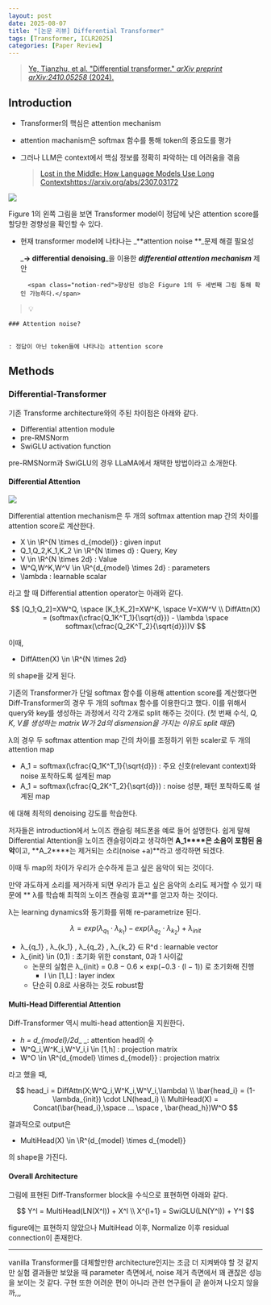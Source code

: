```yaml
---
layout: post
date: 2025-08-07
title: "[논문 리뷰] Differential Transformer"
tags: [Transformer, ICLR2025]
categories: [Paper Review]
---
```


> [Ye, Tianzhu, et al. "Differential transformer." ](https://arxiv.org/abs/2410.05258)[_arXiv preprint arXiv:2410.05258_](https://arxiv.org/abs/2410.05258)[ (2024).](https://arxiv.org/abs/2410.05258)



## Introduction

- Transformer의 핵심은 attention mechanism
- attention machanism은 softmax 함수를 통해 token의 중요도를 평가
- 그러나 LLM은 context에서 핵심 정보를 정확히 파악하는 데 어려움을 겪음

	> [Lost in the Middle: How Language Models Use Long Contextshttps://arxiv.org/abs/2307.03172](https://arxiv.org/abs/2307.03172)


![](https://prod-files-secure.s3.us-west-2.amazonaws.com/542b861c-36a8-4051-84e5-8804b6728dba/9083ea56-691a-4752-ae26-47f403431ac8/image.png?X-Amz-Algorithm=AWS4-HMAC-SHA256&X-Amz-Content-Sha256=UNSIGNED-PAYLOAD&X-Amz-Credential=ASIAZI2LB4667NLM4PQZ%2F20250911%2Fus-west-2%2Fs3%2Faws4_request&X-Amz-Date=20250911T070112Z&X-Amz-Expires=3600&X-Amz-Security-Token=IQoJb3JpZ2luX2VjEJf%2F%2F%2F%2F%2F%2F%2F%2F%2F%2FwEaCXVzLXdlc3QtMiJIMEYCIQC6tk2gd3jIC6hnLbXL%2BjxcjXTeuKZ7pum5iC%2BIHFOARAIhAP4VbLxz6w%2Bqg%2BmLc93o9lt%2B3fATPD%2F8c164J%2B4UKASSKv8DCBAQABoMNjM3NDIzMTgzODA1IgynvDuXdjYo73oa1A4q3AOLXYkEneFND4ie%2BfiJXEwgSq4bZ%2Bs6F61%2FgE1tipabg8f2vNMS2AL9fDwfnu4Fp30NF%2FGpmtvIx%2Fwq8z6XIFGB1r2cEiL%2FHptVvFvaZC89YCwhOnEzvofzyjsLBbdzuqMCzb63GTtJg3WwZC7nEVbeHMZJIc21d64jHovZcOou9ptnaVs7JYrvEq2gOpe6sb%2Fh5X4cF26zRvo0bpCvu0hCzYLGfBKBUNxYuC6fXG88CTEgjg4bO5Qh5MSHZkR3NI1afCoKs52oXfdRs3HpK7Y%2FBAXURtQSUvcJ%2Ffhd3%2F6w%2F05VWdic9p9movfmzddwA9eoj%2BkbjLYvDUlMKq5HHBPPQU3j4%2F0hoYPWX6XxVp4x%2B314XhFOnT5qtbP0WLNptkBdjPNl5huiQDSO17dRGXUKeLlUQolYzIBjntYpSPN2OCp%2F7xTuZUTOY%2BPSa54FnMKULCEBseZzXYuZd42oDVCIaAM1LQSsstvmtWVZaOil%2Ff%2BKVF2Jv5a6oYk7oIjI%2B4L1GmlAT%2BNz46rpXv5pU6VDAEq88QCYF3jR5H48wsySv6jGWqr1b0VP%2BZ54mdYW8AI3%2BgX4c1t3QJbmrOp3a94l1vEAwSYcwu3zYgjzpsrj3oFVb05CfJBsV1uBwTDH2YnGBjqkAU%2FNOrhbix4L8B%2FKJ%2Fhzut8fCdBCaAJFjs6UU%2F2HMcY3nJrsq2t2HM9zRX9OvA0T6TcLmMQZ0Iq9wP61qDNKm8K7plFrnP4B7NYy%2BWo16hUiMI1JAR6KgDqP3vELvcY%2FL%2BOzVtoxHWAjJdpafFRx13dTTJPWMUAGGWftK2%2B8O0D%2Fx3zFi2HTFYe4ABWUuRd06no%2FizSmx8XQSZ4HL1mjpLHYgNZW&X-Amz-Signature=3b22334d48cfc20b17fc81320c4e107089f70888486794b91537a795cf16f3db&X-Amz-SignedHeaders=host&x-amz-checksum-mode=ENABLED&x-id=GetObject)


Figure 1의 왼쪽 그림을 보면 Transformer model이 정답에 낮은 attention score를 할당한 경향성을 확인할 수 있다.

- 현재 transformer model에 나타나는 _**attention noise **_문제 해결 필요성

	_**→ differential denoising**_을 이용한 _**differential attention mechanism**_ 제안


		<span class="notion-red">향상된 성능은 Figure 1의 두 세번째 그림 통해 확인 가능하다.</span>


> 💡 


	### Attention noise?


	: 정답이 아닌 token들에 나타나는 attention score



## Methods



### Differential-Transformer


기존 Transforme architecture와의 주된 차이점은 아래와 같다.

- Differential attention module
- pre-RMSNorm
- SwiGLU activation function

pre-RMSNorm과 SwiGLU의 경우 LLaMA에서 채택한 방법이라고 소개한다.



#### Differential Attention


![](https://prod-files-secure.s3.us-west-2.amazonaws.com/542b861c-36a8-4051-84e5-8804b6728dba/116d70b2-1963-4810-9167-f4c7d8a06e8f/image.png?X-Amz-Algorithm=AWS4-HMAC-SHA256&X-Amz-Content-Sha256=UNSIGNED-PAYLOAD&X-Amz-Credential=ASIAZI2LB4667NLM4PQZ%2F20250911%2Fus-west-2%2Fs3%2Faws4_request&X-Amz-Date=20250911T070112Z&X-Amz-Expires=3600&X-Amz-Security-Token=IQoJb3JpZ2luX2VjEJf%2F%2F%2F%2F%2F%2F%2F%2F%2F%2FwEaCXVzLXdlc3QtMiJIMEYCIQC6tk2gd3jIC6hnLbXL%2BjxcjXTeuKZ7pum5iC%2BIHFOARAIhAP4VbLxz6w%2Bqg%2BmLc93o9lt%2B3fATPD%2F8c164J%2B4UKASSKv8DCBAQABoMNjM3NDIzMTgzODA1IgynvDuXdjYo73oa1A4q3AOLXYkEneFND4ie%2BfiJXEwgSq4bZ%2Bs6F61%2FgE1tipabg8f2vNMS2AL9fDwfnu4Fp30NF%2FGpmtvIx%2Fwq8z6XIFGB1r2cEiL%2FHptVvFvaZC89YCwhOnEzvofzyjsLBbdzuqMCzb63GTtJg3WwZC7nEVbeHMZJIc21d64jHovZcOou9ptnaVs7JYrvEq2gOpe6sb%2Fh5X4cF26zRvo0bpCvu0hCzYLGfBKBUNxYuC6fXG88CTEgjg4bO5Qh5MSHZkR3NI1afCoKs52oXfdRs3HpK7Y%2FBAXURtQSUvcJ%2Ffhd3%2F6w%2F05VWdic9p9movfmzddwA9eoj%2BkbjLYvDUlMKq5HHBPPQU3j4%2F0hoYPWX6XxVp4x%2B314XhFOnT5qtbP0WLNptkBdjPNl5huiQDSO17dRGXUKeLlUQolYzIBjntYpSPN2OCp%2F7xTuZUTOY%2BPSa54FnMKULCEBseZzXYuZd42oDVCIaAM1LQSsstvmtWVZaOil%2Ff%2BKVF2Jv5a6oYk7oIjI%2B4L1GmlAT%2BNz46rpXv5pU6VDAEq88QCYF3jR5H48wsySv6jGWqr1b0VP%2BZ54mdYW8AI3%2BgX4c1t3QJbmrOp3a94l1vEAwSYcwu3zYgjzpsrj3oFVb05CfJBsV1uBwTDH2YnGBjqkAU%2FNOrhbix4L8B%2FKJ%2Fhzut8fCdBCaAJFjs6UU%2F2HMcY3nJrsq2t2HM9zRX9OvA0T6TcLmMQZ0Iq9wP61qDNKm8K7plFrnP4B7NYy%2BWo16hUiMI1JAR6KgDqP3vELvcY%2FL%2BOzVtoxHWAjJdpafFRx13dTTJPWMUAGGWftK2%2B8O0D%2Fx3zFi2HTFYe4ABWUuRd06no%2FizSmx8XQSZ4HL1mjpLHYgNZW&X-Amz-Signature=d4d2855bbb521ab877bfa17995a1ff65b8ca8a8edddcadd24707cdb019538b75&X-Amz-SignedHeaders=host&x-amz-checksum-mode=ENABLED&x-id=GetObject)


Differential attention mechanism은 두 개의 softmax attention map 간의 차이를 attention score로 계산한다.

- X \in \R^{N \times d\_{model}} : given input
- Q\_1,Q\_2,K\_1,K\_2 \in \R^{N \times d} : Query, Key
- V \in \R^{N \times 2d} : Value
- W^Q,W^K,W^V \in \R^{d\_{model} \times 2d} : parameters
- \lambda : learnable scalar

라고 할 때 Differential attention operator는 아래와 같다.


$$
[Q_1;Q_2]=XW^Q, \space [K_1;K_2]=XW^K, \space V=XW^V \\
DiffAttn(X) = (softmax(\cfrac{Q_1K^T_1}{\sqrt{d}}) - \lambda \space softmax(\cfrac{Q_2K^T_2}{\sqrt{d}}))V
$$


이때,

- DiffAtten(X) \in \R^{N \times 2d}

의 shape을 갖게 된다.


기존의 Transformer가 단일 softmax 함수를 이용해 attention score를 계산했다면 Diff-Transformer의 경우 두 개의 softmax 함수를 이용한다고 했다. 이를 위해서 query와 key를 생성하는 과정에서 각각 2개로 split 해주는 것이다. <span class="notion-red">(첫 번째 수식, </span><span class="notion-red">_Q, K, V를 생성하는 matrix W가 2d의 dismension을 가지는 이유도 split 때문_</span><span class="notion-red">)</span>


 λ의 경우 두 softmax attention map 간의 차이를 조정하기 위한 scaler로 두 개의 attention map

- A\_1 = softmax(\cfrac{Q\_1K^T\_1}{\sqrt{d}}) : 주요 신호(relevant context)와 noise 포착하도록 설계된 map
- A\_1 = softmax(\cfrac{Q\_2K^T\_2}{\sqrt{d}}) : noise 성분, 패턴 포착하도록 설계된 map 

에 대해 최적의 denoising 강도를 학습한다.


저자들은 introduction에서 노이즈 캔슬링 헤드폰을 예로 들어 설명한다. 쉽게 말해 Differential Attention을 노이즈 캔슬링이라고 생각하면 **A\_1****은 소음이 포함된 음악**이고, **A\_2****는 제거되는 소리(noise +a)**라고 생각하면 되겠다. 


이때 두 map의 차이가 우리가 순수하게 듣고 싶은 음악이 되는 것이다. 


만약 과도하게 소리를 제거하게 되면 우리가 듣고 싶은 음악의 소리도 제거할 수 있기 때문에 ** λ를 학습해 최적의 노이즈 캔슬링 효과**를 얻고자 하는 것이다.


λ는 learning dynamics와 동기화를 위해 re-parametrize 된다.


$$
\lambda = exp(\lambda_{q_1} \cdot \lambda_{k_1}) - exp(\lambda_{q_2} \cdot \lambda_{k_2}) + \lambda_{init}
$$

- λ\_{q\_1} , λ\_{k\_1} , λ\_{q\_2} , λ\_{k\_2} ∈ R^d : learnable vector
- λ\_{init} \in (0,1) : 초기화 위한 constant, 0과 1 사이값
	- 논문의 실험은 λ\_{init} = 0.8 − 0.6 × exp(−0.3 · (l − 1)) 로 초기화해 진행
		- l \in [1,L] : layer index
	- 단순히 0.8로 사용하는 것도 robust함


#### **Multi-Head Differential Attention**


Diff-Transformer 역시 multi-head attention을 지원한다.

- _h = d\_{model}/2d__ _: attention head의 수
- W^Q\_i,W^K\_i,W^V\_i,i \in [1,h] : projection matrix
- W^O \in \R^{d\_{model} \times d\_{model}} : projection matrix

라고 했을 때,


$$
head_i = DiffAttn(X;W^Q_i,W^K_i,W^V_i,\lambda) \\
\bar{head_i} = (1-\lambda_{init}) \cdot LN(head_i) \\
MultiHead(X) = Concat(\bar{head_i},\space ... \space , \bar{head_h})W^O
$$


결과적으로 output은

- MultiHead(X) \in \R^{d\_{model} \times d\_{model}}

의 shape을 가진다.



#### Overall Architecture


그림에 표현된 Diff-Transformer block을 수식으로 표현하면 아래와 같다.


$$
Y^l = MultiHead(LN(X^l)) + X^l \\
X^{l+1} = SwiGLU(LN(Y^l)) + Y^l
$$


figure에는 표현하지 않았으나 MultiHead 이후, Normalize 이후 residual connection이 존재한다.


---


vanilla Transformer를 대체할만한 architecture인지는 조금 더 지켜봐야 할 것 같지만 실험 결과들만 보았을 때 parameter 측면에서, noise 제거 측면에서 꽤 괜찮은 성능을 보이는 것 같다. 구현 또한 어려운 편이 아니라 관련 연구들이 곧 쏟아져 나오지 않을까,,,

